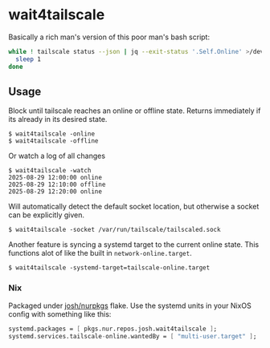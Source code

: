 # wait4tailscale

Basically a rich man's version of this poor man's bash script:

```bash
while ! tailscale status --json | jq --exit-status '.Self.Online' >/dev/null
  sleep 1
done
```

## Usage

Block until tailscale reaches an online or offline state. Returns immediately if its already in its desired state.

```
$ wait4tailscale -online
$ wait4tailscale -offline
```

Or watch a log of all changes

```
$ wait4tailscale -watch
2025-08-29 12:00:00 online
2025-08-29 12:10:00 offline
2025-08-29 12:20:00 online
```

Will automatically detect the default socket location, but otherwise a socket can be explicitly given.

```
$ wait4tailscale -socket /var/run/tailscale/tailscaled.sock
```

Another feature is syncing a systemd target to the current online state. This functions alot of like the built in `network-online.target`.

```
$ wait4tailscale -systemd-target=tailscale-online.target
```

### Nix

Packaged under [josh/nurpkgs](https://github.com/josh/nurpkgs) flake. Use the systemd units in your NixOS config with something like this:

```nix
systemd.packages = [ pkgs.nur.repos.josh.wait4tailscale ];
systemd.services.tailscale-online.wantedBy = [ "multi-user.target" ];
```
